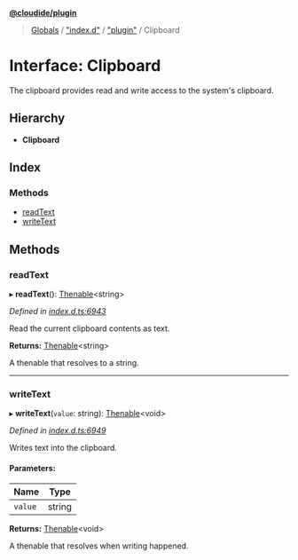**[@cloudide/plugin](../README.md)**

> [Globals](../README.md) / ["index.d"](../modules/_index_d_.md) / ["plugin"](../modules/_index_d_._plugin_.md) / Clipboard

# Interface: Clipboard

The clipboard provides read and write access to the system's clipboard.

## Hierarchy

* **Clipboard**

## Index

### Methods

* [readText](_index_d_._plugin_.clipboard.md#readtext)
* [writeText](_index_d_._plugin_.clipboard.md#writetext)

## Methods

### readText

▸ **readText**(): [Thenable](_index_d_.thenable.md)\<string>

*Defined in [index.d.ts:6943](https://github.com/huaweicloud/cloudide-plugin-api/blob/1ab5ef8/index.d.ts#L6943)*

Read the current clipboard contents as text.

**Returns:** [Thenable](_index_d_.thenable.md)\<string>

A thenable that resolves to a string.

___

### writeText

▸ **writeText**(`value`: string): [Thenable](_index_d_.thenable.md)\<void>

*Defined in [index.d.ts:6949](https://github.com/huaweicloud/cloudide-plugin-api/blob/1ab5ef8/index.d.ts#L6949)*

Writes text into the clipboard.

#### Parameters:

Name | Type |
------ | ------ |
`value` | string |

**Returns:** [Thenable](_index_d_.thenable.md)\<void>

A thenable that resolves when writing happened.
